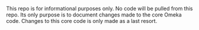 This repo is for informational purposes only.
No code will be pulled from this repo.
Its only purpose is to document changes made to the core Omeka code.
Changes to this core code is only made as a last resort.